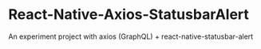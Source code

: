 # React-Native-Axios-StatusbarAlert
An experiment project with axios (GraphQL) + react-native-statusbar-alert
